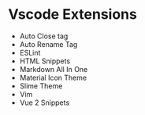 # Vscode Extensions

- Auto Close tag
- Auto Rename Tag
- ESLint
- HTML Snippets
- Markdown All In One
- Material Icon Theme
- Slime Theme
- Vim
- Vue 2 Snippets
